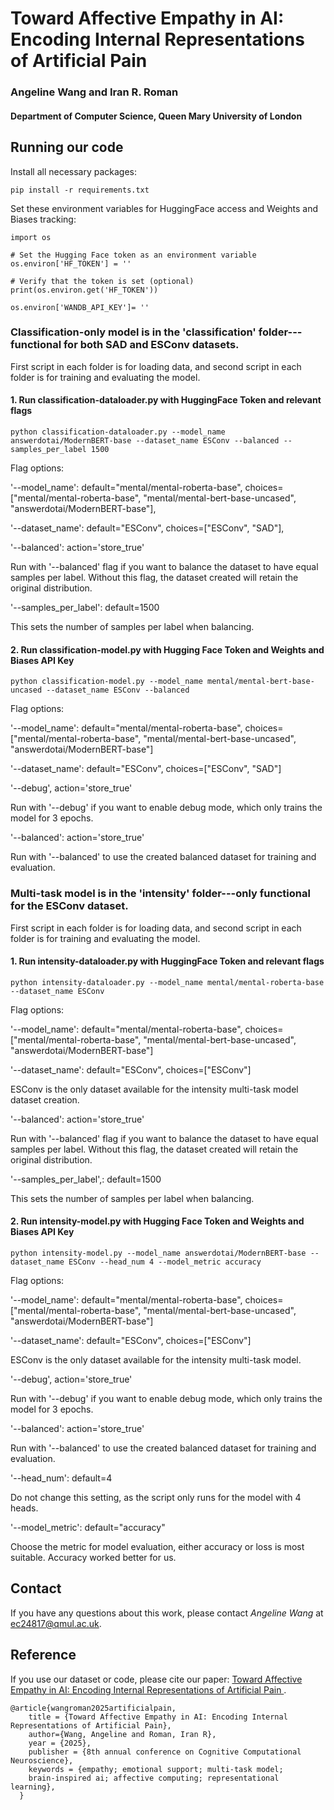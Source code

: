 # Toward Affective Empathy in AI: Encoding Internal Representations of Artificial Pain

### Angeline Wang and Iran R. Roman
#### Department of Computer Science, Queen Mary University of London 

## Running our code 
Install all necessary packages:
```
pip install -r requirements.txt
```

Set these environment variables for HuggingFace access and Weights and Biases tracking:
```
import os

# Set the Hugging Face token as an environment variable
os.environ['HF_TOKEN'] = ''

# Verify that the token is set (optional)
print(os.environ.get('HF_TOKEN'))

os.environ['WANDB_API_KEY']= ''
```


### **Classification-only** model is in the 'classification' folder---functional for both SAD and ESConv datasets. 

First script in each folder is for loading data, and second script in each folder is for training and evaluating the model. 

#### 1. Run classification-dataloader.py with HuggingFace Token and relevant flags
```
python classification-dataloader.py --model_name answerdotai/ModernBERT-base --dataset_name ESConv --balanced --samples_per_label 1500
```
Flag options:

'--model_name': default="mental/mental-roberta-base", choices=["mental/mental-roberta-base", "mental/mental-bert-base-uncased", "answerdotai/ModernBERT-base"],

'--dataset_name': default="ESConv", choices=["ESConv", "SAD"],

'--balanced': action='store_true'

Run with '--balanced' flag if you want to balance the dataset to have equal samples per label. 
Without this flag, the dataset created will retain the original distribution. 

'--samples_per_label': default=1500

This sets the number of samples per label when balancing. 

#### 2. Run classification-model.py with Hugging Face Token and Weights and Biases API Key
```
python classification-model.py --model_name mental/mental-bert-base-uncased --dataset_name ESConv --balanced
```
Flag options:

'--model_name': default="mental/mental-roberta-base", choices=["mental/mental-roberta-base", "mental/mental-bert-base-uncased", "answerdotai/ModernBERT-base"]

'--dataset_name': default="ESConv", choices=["ESConv", "SAD"]

'--debug', action='store_true'

Run with '--debug' if you want to enable debug mode, which only trains the model for 3 epochs. 

'--balanced': action='store_true'

Run with '--balanced' to use the created balanced dataset for training and evaluation. 


### **Multi-task model** is in the 'intensity' folder---only functional for the ESConv dataset. 

First script in each folder is for loading data, and second script in each folder is for training and evaluating the model. 

#### 1. Run intensity-dataloader.py with HuggingFace Token and relevant flags
```
python intensity-dataloader.py --model_name mental/mental-roberta-base --dataset_name ESConv
```
Flag options:

'--model_name': default="mental/mental-roberta-base", choices=["mental/mental-roberta-base", "mental/mental-bert-base-uncased", "answerdotai/ModernBERT-base"]

'--dataset_name': default="ESConv", choices=["ESConv"]

ESConv is the only dataset available for the intensity multi-task model dataset creation. 

'--balanced': action='store_true'

Run with '--balanced' flag if you want to balance the dataset to have equal samples per label. 
Without this flag, the dataset created will retain the original distribution. 

'--samples_per_label',: default=1500

This sets the number of samples per label when balancing. 

#### 2. Run intensity-model.py with Hugging Face Token and Weights and Biases API Key
```
python intensity-model.py --model_name answerdotai/ModernBERT-base --dataset_name ESConv --head_num 4 --model_metric accuracy
```
Flag options:

'--model_name': default="mental/mental-roberta-base", choices=["mental/mental-roberta-base", "mental/mental-bert-base-uncased", "answerdotai/ModernBERT-base"]

'--dataset_name': default="ESConv", choices=["ESConv"]

ESConv is the only dataset available for the intensity multi-task model. 

'--debug', action='store_true'

Run with '--debug' if you want to enable debug mode, which only trains the model for 3 epochs. 

'--balanced': action='store_true'

Run with '--balanced' to use the created balanced dataset for training and evaluation. 

'--head_num': default=4

Do not change this setting, as the script only runs for the model with 4 heads. 

'--model_metric': default="accuracy"

Choose the metric for model evaluation, either accuracy or loss is most suitable. Accuracy worked better for us. 

## Contact 
If you have any questions about this work, please contact *Angeline Wang* at [ec24817@qmul.ac.uk](mailto:ec24817@qmul.ac.uk).

## Reference 
If you use our dataset or code, please cite our paper: [Toward Affective Empathy in AI: Encoding Internal Representations of Artificial Pain
](). 
```
@article{wangroman2025artificialpain,
    title = {Toward Affective Empathy in AI: Encoding Internal Representations of Artificial Pain},
    author={Wang, Angeline and Roman, Iran R},
    year = {2025},
    publisher = {8th annual conference on Cognitive Computational Neuroscience},
    keywords = {empathy; emotional support; multi-task model;
    brain-inspired ai; affective computing; representational learning},
  }
```